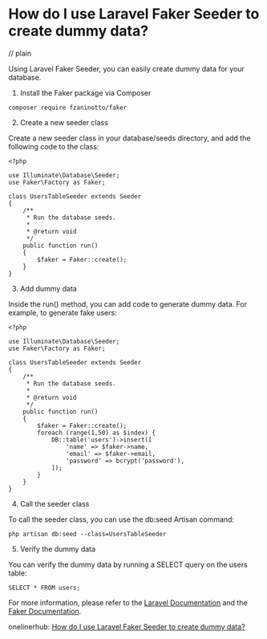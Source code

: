 # How do I use Laravel Faker Seeder to create dummy data?
// plain

Using Laravel Faker Seeder, you can easily create dummy data for your database.

1. Install the Faker package via Composer
```
composer require fzaninotto/faker
```

2. Create a new seeder class

Create a new seeder class in your database/seeds directory, and add the following code to the class:
```
<?php

use Illuminate\Database\Seeder;
use Faker\Factory as Faker;

class UsersTableSeeder extends Seeder
{
    /**
     * Run the database seeds.
     *
     * @return void
     */
    public function run()
    {
        $faker = Faker::create();
    }
}
```

3. Add dummy data

Inside the run() method, you can add code to generate dummy data. For example, to generate fake users:
```
<?php

use Illuminate\Database\Seeder;
use Faker\Factory as Faker;

class UsersTableSeeder extends Seeder
{
    /**
     * Run the database seeds.
     *
     * @return void
     */
    public function run()
    {
        $faker = Faker::create();
        foreach (range(1,50) as $index) {
            DB::table('users')->insert([
                'name' => $faker->name,
                'email' => $faker->email,
                'password' => bcrypt('password'),
            ]);
        }
    }
}
```

4. Call the seeder class

To call the seeder class, you can use the db:seed Artisan command:
```
php artisan db:seed --class=UsersTableSeeder
```

5. Verify the dummy data

You can verify the dummy data by running a SELECT query on the users table:
```
SELECT * FROM users;
```

For more information, please refer to the [Laravel Documentation](https://laravel.com/docs/6.x/seeding) and the [Faker Documentation](https://github.com/fzaninotto/Faker).

onelinerhub: [How do I use Laravel Faker Seeder to create dummy data?](https://onelinerhub.com/php-faker/how-do-i-use-laravel-faker-seeder-to-create-dummy-data)